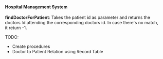 #### Hospital Management System

**findDoctorForPatient**: Takes the patient id as parameter and returns the doctors Id attending the corresponding doctors id. In case there's no match, it return -1.


TODO:
- Create procedures
- Doctor to Patient Relation using Record Table


